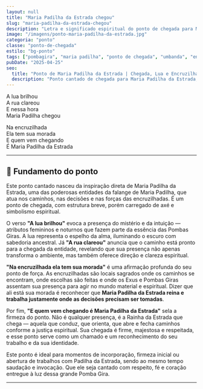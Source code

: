 ```yaml
---
layout: null
title: "Maria Padilha da Estrada chegou"
slug: "maria-padilha-da-estrada-chegou"
description: "Letra e significado espiritual do ponto de chegada para Maria Padilha da Estrada, destacando elementos da lua, rua e encruzilhada nas giras de Umbanda."
image: "/imagens/ponto-maria-padilha-da-estrada.jpg"
categoria: "ponto"
classe: "ponto-de-chegada"
estilo: "bg-ponto"
tags: ["pombagira", "maria padilha", "ponto de chegada", "umbanda", "encruzilhada", "gira"]
pubDate: "2025-04-25"
seo:
  title: "Ponto de Maria Padilha da Estrada | Chegada, Lua e Encruzilhada"
  description: "Ponto cantado de chegada para Maria Padilha da Estrada, com elementos simbólicos da lua, rua e encruzilhada. Ponto original recebido mediunicamente."
---
```




A lua brilhou  
A rua clareou  
E nessa hora  
Maria Padilha chegou  

Na encruzilhada  
Ela tem sua morada  
E quem vem chegando  
É Maria Padilha da Estrada

---

## 🌺 Fundamento do ponto

Este ponto cantado nasceu da inspiração direta de Maria Padilha da Estrada, uma das poderosas entidades da falange de Maria Padilha, que atua nos caminhos, nas decisões e nas forças das encruzilhadas. É um ponto de chegada, com estrutura breve, porém carregado de axé e simbolismo espiritual.

O verso **"A lua brilhou"** evoca a presença do mistério e da intuição — atributos femininos e noturnos que fazem parte da essência das Pombas Giras. A lua representa o espelho da alma, iluminando o escuro com sabedoria ancestral. Já **"A rua clareou"** anuncia que o caminho está pronto para a chegada da entidade, revelando que sua presença não apenas transforma o ambiente, mas também oferece direção e clareza espiritual.

**"Na encruzilhada ela tem sua morada"** é uma afirmação profunda do seu ponto de força. As encruzilhadas são locais sagrados onde os caminhos se encontram, onde escolhas são feitas e onde os Exus e Pombas Giras assentam sua presença para agir no mundo material e espiritual. Dizer que ali está sua morada é reconhecer que **Maria Padilha da Estrada reina e trabalha justamente onde as decisões precisam ser tomadas**.

Por fim, **"E quem vem chegando é Maria Padilha da Estrada"** sela a firmeza do ponto. Não é qualquer presença, é a Rainha da Estrada que chega — aquela que conduz, que orienta, que abre e fecha caminhos conforme a justiça espiritual. Sua chegada é firme, majestosa e respeitada, e esse ponto serve como um chamado e um reconhecimento do seu trabalho e da sua identidade.

Este ponto é ideal para momentos de incorporação, firmeza inicial ou abertura de trabalhos com Padilha da Estrada, sendo ao mesmo tempo saudação e invocação. Que ele seja cantado com respeito, fé e coração entregue à luz dessa grande Pomba Gira.

---

